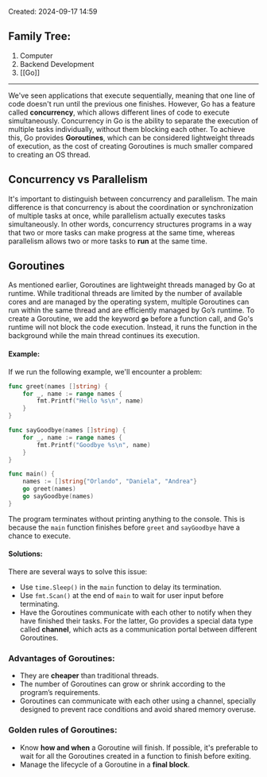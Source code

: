 Created: 2024-09-17 14:59
## Family Tree:
1. Computer
2. Backend Development
3. [[Go]]
-- -
We've seen applications that execute sequentially, meaning that one line of code doesn't run until the previous one finishes. However, Go has a feature called **concurrency**, which allows different lines of code to execute simultaneously.
Concurrency in Go is the ability to separate the execution of multiple tasks individually, without them blocking each other. To achieve this, Go provides **Goroutines**, which can be considered lightweight threads of execution, as the cost of creating Goroutines is much smaller compared to creating an OS thread.
## Concurrency vs Parallelism
It's important to distinguish between concurrency and parallelism. The main difference is that concurrency is about the coordination or synchronization of multiple tasks at once, while parallelism actually executes tasks simultaneously.
In other words, concurrency structures programs in a way that two or more tasks can make progress at the same time, whereas parallelism allows two or more tasks to **run** at the same time.
## Goroutines
As mentioned earlier, Goroutines are lightweight threads managed by Go at runtime. While traditional threads are limited by the number of available cores and are managed by the operating system, multiple Goroutines can run within the same thread and are efficiently managed by Go’s runtime.
To create a Goroutine, we add the keyword **`go`** before a function call, and Go's runtime will not block the code execution. Instead, it runs the function in the background while the main thread continues its execution.
#### Example:
If we run the following example, we'll encounter a problem:
```go
func greet(names []string) {
	for _, name := range names {
		fmt.Printf("Hello %s\n", name)
	}
}

func sayGoodbye(names []string) {
	for _, name := range names {
		fmt.Printf("Goodbye %s\n", name)
	}
}

func main() {
	names := []string{"Orlando", "Daniela", "Andrea"}
	go greet(names)
	go sayGoodbye(names)
}
```
The program terminates without printing anything to the console. This is because the `main` function finishes before `greet` and `sayGoodbye` have a chance to execute.
#### Solutions:
There are several ways to solve this issue:
- Use `time.Sleep()` in the `main` function to delay its termination.
- Use `fmt.Scan()` at the end of `main` to wait for user input before terminating.
- Have the Goroutines communicate with each other to notify when they have finished their tasks.
For the latter, Go provides a special data type called **channel**, which acts as a communication portal between different Goroutines.
### Advantages of Goroutines:
- They are **cheaper** than traditional threads.
- The number of Goroutines can grow or shrink according to the program’s requirements.
- Goroutines can communicate with each other using a channel, specially designed to prevent race conditions and avoid shared memory overuse.
### Golden rules of Goroutines:
- Know **how and when** a Goroutine will finish. If possible, it's preferable to wait for all the Goroutines created in a function to finish before exiting.
- Manage the lifecycle of a Goroutine in a **final block**.